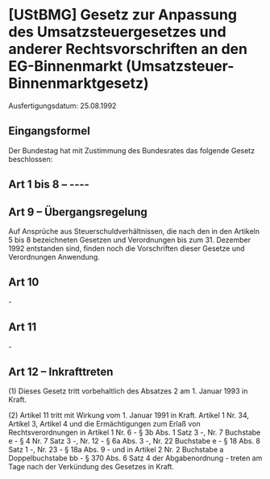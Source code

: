 # [UStBMG] Gesetz zur Anpassung des Umsatzsteuergesetzes und anderer Rechtsvorschriften an den EG-Binnenmarkt  (Umsatzsteuer-Binnenmarktgesetz)

Ausfertigungsdatum: 25.08.1992

 

## Eingangsformel

Der Bundestag hat mit Zustimmung des Bundesrates das folgende Gesetz beschlossen:


## Art 1 bis 8 – ----


## Art 9 – Übergangsregelung

Auf Ansprüche aus Steuerschuldverhältnissen, die nach den in den Artikeln 5 bis 8 bezeichneten Gesetzen und Verordnungen bis zum 31. Dezember 1992 entstanden sind, finden noch die Vorschriften dieser Gesetze und Verordnungen Anwendung.


## Art 10

\-


## Art 11

\-


## Art 12 – Inkrafttreten

(1) Dieses Gesetz tritt vorbehaltlich des Absatzes 2 am 1. Januar 1993 in Kraft.

(2) Artikel 11 tritt mit Wirkung vom 1. Januar 1991 in Kraft. Artikel 1 Nr. 34, Artikel 3, Artikel 4 und die Ermächtigungen zum Erlaß von Rechtsverordnungen in Artikel 1 Nr. 6 - § 3b Abs. 1 Satz 3 -, Nr. 7 Buchstabe e - § 4 Nr. 7 Satz 3 -, Nr. 12 - § 6a Abs. 3 -, Nr. 22 Buchstabe e - § 18 Abs. 8 Satz 1 -, Nr. 23 - § 18a Abs. 9 - und in Artikel 2 Nr. 2 Buchstabe a Doppelbuchstabe bb - § 370 Abs. 6 Satz 4 der Abgabenordnung - treten am Tage nach der Verkündung des Gesetzes in Kraft.
